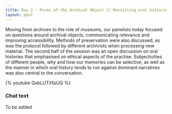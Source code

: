 ```yaml
---
title: Day 2 - Forms of the Archival Object // Revisiting oral histories
layout: post
---
```


Moving from archives to the role of museums, our panelists today focused on questions around archival objects, communicating relevance and improving accessibility. Methods of preservation were also discussed, as was the protocol followed by different archivists when processing new material. The second half of the session was an open discussion on oral histories that emphasised on ethical aspects of the practise. Subjectivities of different people, why and how our memories can be selective, as well as the manner in which oral history tends to run against dominant narratives was also central to the conversation.

{% youtube QxbLUTXfpUQ %}

### Chat text

To be added
<!---
10:36:19	 From  Rahi Soren : Great, thanks for the link.

10:37:57	 From  Venkat Srinivasan : For all technical queries, private message the ID named "Milli Network" - Hari.

10:38:59	 From  MAYA DODD   to   Milli Network(Privately)
 : unmute the

10:39:05	 From  MAYA DODD   to   Milli Network(Privately) : oopss..grat..thanks

10:41:18	 From  Milli Network   to   Shubhojeet(Privately) : I think there is a spelling mistake in the title of the webstream - Fors instead of Forms - can you please change it? Thanks.

10:41:31	 From  Shubhojeet   to   Milli Network(Privately) : on it

10:42:20	 From  Milli Network : For technical issues 
please message "Milli Network" privately.
10:46:14	 From  Milli Network   to   Indira(Privately) : Hi Indira, you have been unmuted. Can you check audio at your end? 

10:46:49	 From  MAYA DODD   to   Milli Network(Privately)
 : make me co-host..ill manage waiting room


10:48:08	 From  Milli Network : Please use 
#MilliConsortium and #IAW2020 on Twitter
if you are tweeting about this event. Thanks!
10:53:46	 From  Milli Network   to   sangeeta d(Privately) : keep track of this. i'll try calling Indira

10:54:19	 From  sangeeta d   to   Milli Network(Privately
) : Yes.


10:54:59	 From  Milli Network   to   Avehi(Privately) : 
Venkat is trying to contact Indira to figure this out.

10:56:09	 From  MAYA DODD   to   Milli Network(Privately) : wait to admit now

10:56:11	 From  Venkat Srinivasan   to   Milli Network(
Privately) : If room is at less than 100, don't let anyone enter from waiting room. Indira's trying to enter.

10:56:19	 From  MAYA DODD   to   Milli Network(Privately) : were trying to get Indira back in

10:56:28	 From  MAYA DODD   to   Milli Network(Privately) : shes fallen off

10:56:36	 From  Milli Network   to   Venkat Srinivasan(Privately) : Ok

10:56:36	 From  MAYA DODD   to   Milli Network(Privately) : I just told milli that too

10:56:44	 From  MAYA DODD   to   Milli Network(Privately) : were at 99 still so hope she can get in

10:56:49	 From  Milli Network   to   sangeeta d(Privately) : Don't let anyone in

10:57:21	 From  Milli Network   to   Avehi(Privately) : Indira is trying to get back into the meeting

10:57:22	 From  sangeeta d   to   Milli Network(Privately) : Okay

10:57:54	 From  Aparna Vaidik : https://www.facebook.com/archives.ncbs.14/videos/136047301410379/â€©For Live on Facebook

10:58:23	 From  Aparna Vaidik : The room is full, if you could please click on the link above to see it live on facebook

10:59:03	 From  Titas Bose   to   Milli Network(Privately) : Will there be a q/a session, and if so, how do you send my questions?

10:59:12	 From  Milli Network   to   Avehi(Privately) : Indira has joined back. 

10:59:24	 From  Aparna Vaidik : https://www.facebook.com/archives.ncbs.14/videos/136047301410379/â€©For Live on Facebookâ€©The room is full, if you could please click on the link above to see it live on facebook

10:59:47	 From  Milli Network   to   Titas Bose(Privately) : You can leave your questions in the chat box visible to everyone

11:00:49	 From  Titas Bose   to   Milli Network(Privately) : thank you

11:01:46	 From  Milli Network   to   Indira(Privately) : Hi Indira, can you check if you are muted at your end? 

11:01:47	 From  Bharat S   to   Milli Network(Privately) : It might be the use of earphones, perhaps you could ask Dr. Chowdhry to try unplugging them?

11:02:31	 From  Aparna Vaidik : https://www.facebook.com/archives.ncbs.14/videos/136047301410379/â€©For Live on Facebookâ€©Sorry but the room is full, if you could please click on the link above to see it live on facebook

11:02:40	 From  Milli Network   to   Indira(Privately) : Can you try talking without the headphones?

11:02:54	 From  Aparna Vaidik : https://www.facebook.com/archives.ncbs.14/videos/136047301410379/â€©For Live on Facebookâ€©Sorry but the room is full, if you could please click on the link above to see it live on facebook

11:02:55	 From  Milli Network   to   Bharat S(Privately) : Thanks, I'll ask her to check that.

11:03:51	 From  Aparna Vaidik   to   Milli Network(Privately) : Hi Hair, can you ask Jaya to switch on her video

11:03:59	 From  Aparna Vaidik   to   Milli Network(Privately) : She is not appearing in the Facebook feed

11:04:21	 From  Venkat Srinivasan   to   Milli Network(Privately) : Indira's trying to enter through phone now. If room is at less than 100, don't let anyone enter from waiting room. 



11:04:27	 From  MAYA DODD   to   Milli Network(Privately) : can we ask indra to check if her mic is working

11:04:33	 From  MAYA DODD   to   Milli Network(Privately) : shes not on mute

11:04:52	 From  Milli Network   to   Venkat Srinivasan(Privately) : Ok. Did she try without headphones? 

11:05:21	 From  sangeeta d : Okay

11:05:55	 From  MAYA DODD   to   Milli Network(Privately) : ok

11:05:56	 From  Aparna Vaidik : https://www.facebook.com/archives.ncbs.14/videos/136047301410379/â€©For Live on Facebookâ€©Sorry but the room is full, if you could please click on the link above to see it live on facebookâ€©

From Me to Milli Network: (Privately) (11:06 AM)

11:06:38	 From  Aparna Vaidik : https://www.facebook.com/archives.ncbs.14/videos/136047301410379/â€©For Live on Facebookâ€©Sorry but the room is full, if you could please click on the link above to see it live on facebook

11:06:54	 From  Milli Network : Hi all, if you have questions for the speakers, you can leave them here in the chat box.

11:08:12	 From  Malini Krishnankutty : So for the National Archive when was the last 25 yearly review of materials done and when is the next one scheduled?

11:08:48	 From  Milli Network   to   MAYA DODD(Privately) : Can we now admit the people in the waiting room?

11:10:27	 From  Milli Network   to   Shubhojeet(Privately) : Will you handle the friend requests on Facebook?

11:10:42	 From  MAYA DODD   to   Milli Network(Privately) : we still have 3 open slots so should be good

11:11:01	 From  Shubhojeet   to   Milli Network(Privately) : Yes okay... I'll accept them all, or is any scrutiny required?

11:11:14	 From  sangeeta d   to   Milli Network(Privately) : Can you make me co-host? I am unable to mute people.

11:11:22	 From  Albert Varghese   to   Milli Network(Privately) : can you send me the facebook link

11:12:28	 From  Bharat S : What are the criteria for taking in private papers at the National Archives?

11:12:44	 From  Milli Network   to   Albert Varghese(Privately) : https://www.facebook.com/archives.ncbs.14/videos/136047301410379/



11:13:16	 From  somdatta karak : Can I have a template for the legal letter for getting oral history from someone? Thanks.

11:13:38	 From  Aparna Vaidik : https://www.facebook.com/archives.ncbs.14/videos/136047301410379/â€©For Live on Facebookâ€©Sorry but the room is full, if you could please click on the link above to see it live on facebook

11:14:00	 From  Aparna Vaidik   to   Milli Network(Privately) : Ask Kamini to start her video

11:14:10	 From  Aparna Vaidik   to   Milli Network(Privately) : Or just start her video

11:17:16	 From  Nitin Goyal : what is  meaning of digital archives. which archives in India  first started digitization.  kindly suggest any organization name which decide, check, declares  parameters and status of digital archives. ? thanks.

11:17:16	 From  Milli Network   to   Shubhojeet(Privately) : Thanks. Whatever scrutiny you normally use, I think.

11:17:33	 From  Titas Bose : To Kamini: How are the categories of archiving decided? One piece of object can be of course put in different categories, but how is it finally decided?

11:17:53	 From  Milli Network   to   Venkat Srinivasan(Privately) : Can Shubhojeet accept friend requests coming in on Facebook? 

11:18:30	 From  Dipika Makwana   to   Milli Network(Privately) : Hello Team, could you give us Recording permission to record sessions? Dipika Makwana From Archives @IIM Ahmedabad

11:18:47	 From  Aparna Vaidik   to   Milli Network(Privately) : Please switch on Jayaâ€™s videp

11:18:47	 From  Divya Kannan : How does one negotiate individual research involving oral history and larger archival initiatives? As in, if I am conducting interviews as part of my individual research, at what stage, and in what form, can it become part of an institutionalized archive? What are the parameters ?

11:19:25	 From  Milli Network   to   Aparna Vaidik(Privately) : I've asked, but is there a way I can turn it on myself? 

11:19:46	 From  Aparna Vaidik   to   Milli Network(Privately) : Not sure :)

11:20:01	 From  Aparna Vaidik : https://www.facebook.com/archives.ncbs.14/videos/136047301410379/â€©For Live on Facebookâ€©Sorry but the room is full, if you could please click on the link above to see it live on facebook

11:20:08	 From  Albert Varghese   to   Milli Network(Privately) : is yesterdays session available anywhere ? fb/YT ?

11:20:11	 From  Venkat Srinivasan   to   Milli Network(Privately) : Can tackle this question of FB friend requests later. Don't need to resolve this week. 

11:20:43	 From  Milli Network   to   Venkat Srinivasan(Privately) : Ok. I guess this too later: Hello Team, could you give us Recording permission to record sessions? Dipika Makwana From Archives @IIM Ahmedabad



11:21:14	 From  Aparna Vaidik   to   Milli Network(Privately) : That did it

11:21:34	 From  Milli Network   to   Shubhojeet(Privately) : Venkat says we can deal with Facebook requests later in the week. Not priority. 

11:21:41	 From  Aparna Vaidik : https://www.facebook.com/archives.ncbs.14/videos/136047301410379/â€©For Live on Facebookâ€©Sorry but the room is full, if you could please click on the link above to see it live on facebook

11:21:54	 From  Aparna Vaidik : You donâ€™t need a Facebook account for that

11:21:54	 From  Milli Network   to   Albert Varghese(Privately) : The recordings will be available on the Milli website soon.

11:21:58	 From  Shubhojeet   to   Milli Network(Privately) : Alright.

11:22:08	 From  Milli Network   to   Aparna Vaidik(Privately) : Thanks:) I'll do it next time. 

11:22:09	 From  Venkat Srinivasan   to   Milli Network(Privately) : Yes, just tell them to stand by and will get to this by tomorrow or something. Fighting fires, etc. Ask them to email: hello@milli.link

11:22:22	 From  Milli Network   to   Venkat Srinivasan(Privately) : k

11:22:25	 From  Venkat Srinivasan   to   Milli Network(Privately) : (tell them you see no issues with it, just will get to it soon).

11:22:31	 From  Aparna Vaidik : https://www.facebook.com/archives.ncbs.14/videos/136047301410379/â€©For Live on Facebookâ€©Sorry but the room is full, if you could please click on the link above to see it live on facebookâ€©You donâ€™t need a Facebook account for that

11:22:34	 From  Milli Network   to   Venkat Srinivasan(Privately) : oK

11:23:05	 From  Aparna Vaidik : Hello, everyone, please type in your questions for the panelists. We are collecting them.

11:24:56	 From  Milli Network   to   Dipika Makwana(Privately) : Could you please email hello@milli.link

 about this? Should be okay, but we are still trying to figure out too many things at the same time, so we'll take this up in a day or two.

11:25:09	 From  Aparna Vaidik : https://www.facebook.com/archives.ncbs.14/videos/136047301410379/â€©For Live on Facebookâ€©Sorry but the room is full, if you could please click on the link above to see it live on facebookâ€©You donâ€™t need a Facebook account for that

11:25:41	 From  Aparna Vaidik : https://www.facebook.com/archives.ncbs.14/videos/136047301410379/â€©For Live on Facebookâ€©Sorry but the room is full, if you could please click on the link above to see it live on facebookâ€©You donâ€™t need a Facebook account for that

11:26:04	 From  dhanashree thorat : How are the panelists handling the collection of born digital material, and especially social media content (from tweets to tiktoks) in their archives? 

11:26:22	 From  Milli Network   to   Avehi(Privately) : Hi Avehi, almost 11:30, and there are 4-5 questions for the speakers. Just letting you know...take a call on when you want to wind up.

11:26:39	 From  Malini Krishnankutty : How are the collections of the various State archives in India done? Are municipalities bound to record and archive their papers etc.? 

11:29:45	 From  Milli Network   to   Nandini Oza(Privately) : Hi Nandini, happy to see you were able to join.

11:29:55	 From  Milli Network   to   Nandini Oza(Privately) : Hari here

11:30:05	 From  Titas Bose : For Jaya: Do these categorisations("Rain" or "Forest" other than "Environment') require change as the concept of research changes?

11:30:07	 From  Aparna Vaidik : How are the collections of the various State archives in India done? Are municipalities bound to record and archive their papers etc.?

11:30:12	 From  Nandini Oza   to   Milli Network(Privately) : yes, I am learning too. Thanks.

11:30:18	 From  Rajmani : I wants to mention mu observations on difference and commanality of Curators and access to records 

11:30:21	 From  Nirmala Menon : I. Think Jaya just touched on a very important point- How do we develop more efficient ways to develop Metadata in more comprehensive ways so this keyword trap can be covered?

11:31:04	 From  Anjali : When it comes to institution archives, how much does state censorship and control affect the rules and regulations of the archives? Are their rules for certain "sensitive" records becoming declassified and open to the public after a period of time?

11:31:14	 From  Venkat Srinivasan : @Nirmala: For more on the keyword trap and open annotation tools, join the June 13 session at 11:45a :)

11:31:43	 From  Nirmala Menon : @Venkat: Cool!

11:31:52	 From  Aparna Vaidik : https://www.facebook.com/archives.ncbs.14/videos/136047301410379/â€©For Live on Facebookâ€©Sorry but the room is full, if you could please click on the link above to see it live on facebookâ€©You donâ€™t need a Facebook account for that

11:32:45	 From  Reju George : interesting webinar! very well presented. Informative and Interesting insights

11:33:32	 From  Aparna Vaidik : https://www.facebook.com/archives.ncbs.14/videos/136047301410379/â€©For Live on Facebookâ€©Sorry but the room is full, if you could please click on the link above to see it live on facebookâ€©You donâ€™t need a Facebook account for that

11:33:45	 From  Wasif : Are the folk narratives and folk songs, especially with regards to pastoral communities, being archived given that these oral narratives might be the only entry point into those pasts, otherwise absent in traditional archival material.

11:33:48	 From  Bharat S : I think the shifts in the kind of public that consults a government archive with the coming of RTI is really significant. How is the National Archive adapting its protocols and practices to accommodate people with a non-research background?

11:34:36	 From  MAYA DODD : @ Wasif, do tune in : 12 Jun 10:30 // 11:45 - 13:30



Archiving Community Knowledge



Faisal Rehman (Keystone Foundation, Kotagiri)



Heather Goodall (University of Technology, Sydney)



Pallav Thudgar (Muskaan, Bhopal)



Ranjani Prasad (Keystone Foundation, Kotagiri)



Rita Bannerjee (Green Hub, Tezpur)



Surajit Sarkar (Centre for Community Knowledge, Ambedkar University Delhi)



TB Dinesh (Janastu)



Community histories discussion:



Led by Ranjani Prasad and Faisal Rehman (Keystone Foundation, Kotagiri)

11:35:15	 From  Wasif : Thanks, will do!

11:38:39	 From  PRASAD V : How students or researchers of your academic institution utilising the archives. Give some statistics of accessibility of your archives ?

11:38:46	 From  Avehi   to   Milli Network(Privately) : can i take one last question?

11:38:50	 From  Avehi   to   Milli Network(Privately) : and then wrap up

11:39:24	 From  Milli Network   to   Avehi(Privately) : Yes. We will meet again 15 minutes from whenever you stop. Nandini Oza has joined. 

11:42:35	 From  Aparna Vaidik   to   Milli Network(Privately) : The 15 minute break will also be recorded? Or we are going to stop the live feed and restart?

11:43:18	 From  Milli Network   to   Aparna Vaidik(Privately) : What do you think? Better to stop and start no? 

11:44:05	 From  Spivaking 24/7 : what about classified files in National archives ?many stories will remain untold .

11:44:20	 From  Spivaking 24/7 : are classified files catalogued too ?

11:44:51	 From  MAYA DODD   to   Milli Network(Privately) : i think we can skip the break especially since we are fb live

11:45:06	 From  MAYA DODD   to   Milli Network(Privately) : any participant can switch off their video if they wish to take a bio break types

11:45:24	 From  MAYA DODD   to   Milli Network(Privately) : nice flow now so instead if disrupting this vibe lets keep in

11:45:49	 From  Spivaking 24/7 : thatâ€™s a fantastic idea

11:46:13	 From  Milli Network   to   Avehi(Privately) : Maybe take just  a 2 minute break



11:46:16	 From  Spivaking 24/7 : Yes! you spoke what I think

11:46:28	 From  Milli Network   to   Avehi(Privately) : And continue?

11:47:02	 From  Milli Network   to   Avehi(Privately) : You take a call.

11:47:24	 From  Spivaking 24/7 : so make the government employ more people

11:47:40	 From  Nirmala Menon : Thank u so much to all panelists

11:47:49	 From  Milli Network   to   Avehi(Privately) : We can take a 2-3 minute break

11:47:55	 From  dhanashree thorat : Thanks all!

11:48:26	 From  Avehi   to   Milli Network(Privately) : would we take a 2 min break

11:49:09	 From  Milli Network   to   Avehi(Privately) : Yes

11:50:05	 From  Spivaking 24/7 : have a question about oral records

11:50:09	 From  Aparna Vaidik : Please raise a hand if you wish to ask a question.

11:51:05	 From  Malini Krishnankutty : Can panelists be asked to respond to questions in the chat? would be nice to get some answers if possible...

11:51:48	 From  Avehi   to   Milli Network(Privately) : okay great

11:51:58	 From  Aparna Vaidik : The ones tech-savvy enough shall do it :)

11:52:22	 From  Avehi   to   Milli Network(Privately) : are there any questions

11:52:26	 From  Avehi   to   Milli Network(Privately) : on OH

11:53:48	 From  Milli Network   to   Avehi(Privately) : We are asking people to raise hands if they have questions. A user called Spivaking has a question.

11:54:42	 From  Milli Network   to   Aparna Vaidik(Privately) : Can we say that people can also leave questions here?

11:55:10	 From  Aparna Vaidik   to   Milli Network(Privately) : yes

11:55:17	 From  Aparna Vaidik   to   Milli Network(Privately) : Deepika is collecting the question

11:55:57	 From  Milli Network   to   Aparna Vaidik(Privately) : Ok, Avehi just sent me a private message about this. Maybe keep sending her questions as they come in? 

11:56:18	 From  Aparna Vaidik   to   Milli Network(Privately) : yes. We are doing that on a google doc for past hour. Deepika is now the back up.

11:56:27	 From  Milli Network   to   Aparna Vaidik(Privately) : Ok, thanks. 

11:56:53	 From  deepikas   to   Milli Network(Privately) : Hey Hari, this is just to let you know that Iâ€™m around as backup mod.

11:57:22	 From  Milli Network   to   deepikas(Privately) : Ok, thanks. 

11:57:54	 From  Milli Network   to   deepikas(Privately) : This is OH related from earlier session: maybe you can include this: How does one negotiate individual research involving oral history and larger archival initiatives? As in, if I am conducting interviews as part of my individual research, at what stage, and in what form, can it become part of an institutionalized archive? What are the parameters ?



11:58:43	 From  deepikas   to   Milli Network(Privately) : Thanks, itâ€™s on the list :)

11:58:49	 From  Venkat Srinivasan   to   Milli Network(Privately) : Can you make deepikas as co-host? (Deepika, IISc). Not the other Deepika (Deepika Sharma).

12:00:33	 From  Milli Network   to   Venkat Srinivasan(Privately) : Ah ok. Sorry. 

12:01:18	 From  yamaha : @roland The Internet Archive is an excellent resource for born digital content and often permissive in their sharing policies. How can brick-and-mortar archives like yours leverage the infrastructure like that of The Internet Archives? Institutes like the IITs and NCBS have tonnes of internal repositories that have software developed which could have archival value. On a similar note, a good portion of student campus lives Indian universities since the late nineties have been  documented on campus networks and mailing list. It's not exactly oral history in the traditional sense but born digital and of equal distinction.

12:04:01	 From  Milli Network   to   Avehi(Privately) : Sritama (Spivaking) has had her hand up for a while now. 

12:05:47	 From  Milli Network   to   deepikas(Privately) : Thanks. Sorry, I think I added the wrong Deepika as co-host earlier. 

12:06:11	 From  Malini Krishnankutty : Yesterday there was a comment that you need to wait 8 years before material from someone who passes away can become part of an archive from the time the person passes away.. I don't know if I understood correctly. Is this true of oral histories as well?

12:07:54	 From  Bharat S   to   Milli Network(Privately) : How do I raise my hand to ask a question?

12:09:02	 From  Milli Network   to   Bharat S(Privately) : You will see an icon next to your name in the participant list. Tell me if you see it. Or it might be in the More option.

12:09:56	 From  Bharat S   to   Milli Network(Privately) : I don't see it. I have Unmute, Rename and Edit Profile Picture

12:09:59	 From  Milli Network   to   Avehi(Privately) : Padmini has her hand up. But you take a call on whether you want to take some chat questions first. 

12:10:05	 From  Bharat S   to   Milli Network(Privately) : Oh wait I see it. Nvm

12:10:29	 From  Sritama : thank you, thatâ€™s helpful !

12:10:39	 From  Milli Network   to   Bharat S(Privately) : Found it? 

12:11:34	 From  Bharat S   to   Milli Network(Privately) : Yup! thanks

12:12:15	 From  Milli Network   to   Avehi(Privately) : Bharat has his hand raised. 

12:14:57	 From  Avehi   to   Milli Network(Privately) : will go to him next and then FB question

12:15:58	 From  Milli Network   to   Avehi(Privately) : Ok. there are also a few chat questions. have you got them from Deepika?

12:20:24	 From  dhanashree thorat : Q for Nandini: I know activist archives are often concerned about government/police surveillance and how archival material can be misused against activists. Has this been a concern for the archival projects you have been involved in?

12:23:49	 From  Nandini Oza : Yes Dhanashree, we encounter this many many times

12:30:10	 From  Avehi   to   Milli Network(Privately) : how long is this session?

12:30:45	 From  Milli Network   to   Avehi(Privately) : It's scheduled to go on till 1:30. 

12:32:57	 From  bhanu : re. app for OH https://storycorps.org/

12:33:23	 From  Milli Network : App for short-form oral histories linked to pictures: https://www.pixstori.com/ 

12:35:15	 From  Milli Network   to   Avehi(Privately) : Suggestion: you could also ask other participants to chip in, if they have views/relevant experience related to a question.

12:37:30	 From  Avehi   to   Milli Network(Privately) : do we have any more questions? or would someone like to share their OH engagement?

12:38:52	 From  Milli Network   to   Avehi(Privately) : Another question: Yesterday there was a comment that you need to wait 8 years before material from someone who passes away can become part of an archive from the time the person passes away.. I don't know if I understood correctly. Is this true of oral histories as well?



12:40:32	 From  Milli Network   to   Avehi(Privately) : There might be people who are interested in starting oral history work - maybe some questions related to that - books to refer to, OH collections to look at, is there training for OH in India?

12:41:05	 From  Avehi   to   Milli Network(Privately) : thank you -sorry  Iâ€™m drawing a blank

12:43:52	 From  Milli Network : Indira Chowdhury mentioned this OH collection:

12:44:00	 From  Milli Network : https://bancroft.berkeley.edu/ROHO/collections/subjectarea/index.html

12:44:47	 From  Milli Network   to   Bharat S(Privately) : Do you have another question? 

12:45:26	 From  Bharat S   to   Milli Network(Privately) : Yeah, a comment actually, if I may. I promise to keep it brief :)

12:46:04	 From  Milli Network   to   Avehi(Privately) : Bharat wants to make a brief comment

12:47:40	 From  Indira : Heather mentioned this:

12:47:42	 From  Indira : https://storiesofstrength.com.au/seventy-years-in-australia/

12:49:30	 From  Venkat Srinivasan : Apologies for the terrible Internet connection. Hope this is what Avehi asked. The Archives at NCBS (http://archives.ncbs.res.in/) is a very new space (in its physical 'built-up' form). The archive has conducted about 70 short interviews of people across the hierarchy within the institution. The catalog can be accessed through the archive website (http://catalogue.archives.ncbs.res.in/). It's a very small attempt for now, but it's a direction we'd like to take it going forward. We're also now training students to the best of our abilities, both in getting them to do a critical hearing+summarize interviews and to also conduct interviews. The other thing we really want to do is build a space where you can see connections between these different forms of history: orality, a physical object, and the textual record. So, in some of the exhibitions created on the Archives website, you'll see some attempts at making these connections (http://stories.archives.ncbs.res.in/exhibit/13ways/).

12:50:05	 From  dhanashree thorat : Thank you for your answer!!

12:50:12	 From  Heather Goodall : And here is the home page of Stories of Strength: https://storiesofstrength.com.au/

12:51:06	 From  Venkat Srinivasan : The Stories - 13 Ways - referred to up here was created with the help of Janastu, https://janastu.org/ (they will be speaking on June 13).

12:52:02	 From  AR : follow up question to nandini:  how do these concerns of surveillance and police/court oversight factor in when you are planning how/where to store and make the oral history archive accessible? 

12:52:31	 From  Milli Network   to   Avehi(Privately) : Venkat's message (which he has already posted to everyone in the chat box): Apologies for the terrible Internet connection. Hope this is what Avehi asked. The Archives at NCBS (http://archives.ncbs.res.in/) is a very new space (in its physical 'built-up' form). The archive has conducted about 70 short interviews of people across the hierarchy within the institution. The catalog can be accessed through the archive website (http://catalogue.archives.ncbs.res.in/). It's a very small attempt for now, but it's a direction we'd like to take it going forward. We're also now training students to the best of our abilities, both in getting them to do a critical hearing+summarize interviews and to also conduct interviews. The other thing we really want to do is build a space where you can see connections between these different forms of history: orality, a physical object, and the textual record. So, in some of the exhibitions created on the Archives website, you'll see some attempts at making these connections (http://

12:54:51	 From  Nandini Oza : Answer to AR, I would like this question to be answered by Heather and Indira as that will be a learning for me too. 

12:55:04	 From  Titas Bose : followup question to Indira: While the narrator- researcher negotiation you spoke about with response to interview publication, can be an individualistic experience, in many cases, it is a structural erasure. How do you as a researcher check your power relation with your narrator, for a more accurate and ethical representation of their voice?

12:56:11	 From  Padmini Ray Murray : For those of you interested in protest archives, risks and threats: we will definitely be touching upon this in the panel at times of crises that I will be moderating on the 12th - Francesca Recchia from The Polis Project in particular, will be speaking to these concerns 

12:59:43	 From  Milli Network   to   Avehi(Privately) : If you need more questions: How do oral historians judge evidence from interviews, given the fallibility of memory?

13:00:18	 From  Milli Network : The Boston Tapes, which Indira mentioned: https://www.bbc.com/news/uk-northern-ireland-27238797

13:00:46	 From  Nandini Oza : Thanks Indira and I agree with you fully. 

13:02:13	 From  Venkat Srinivasan : More coverage from 2014 on the IRA histories that Indira mentioned: https://www.chronicle.com/interactives/belfast

13:03:25	 From  MAYA DODD   to   Milli Network(Privately) : i disabled waiting room since we have capacity now!

13:03:32	 From  Aparna Vaidik : Have used this British Libraryâ€™s â€˜Listening Projectâ€™ in my classes:https://sounds.bl.uk/Oral-history/The-Listening-Project#

13:04:55	 From  Milli Network   to   MAYA DODD(Privately) : Thanks.

13:05:12	 From  Nandini Oza : Thanks Heather and Indira, you helped me in this question that has been before me for a long time. Always something to learn from you. Thanks again.



13:05:18	 From  MAYA DODD : Wow. Aparna, imagine if this got an Indian version..am thinking of http://www.cckonline.in/delhi-oralities-.html

13:05:32	 From  Aparna Vaidik : https://www.s-asian.cam.ac.uk/archive/audio/

13:06:13	 From  Aparna Vaidik : Maya, we unfortunately have nothing on this scale.

13:07:10	 From  Rahi Soren : These might be of interest

13:07:28	 From  Rahi Soren : http://granthsouthasia.in/



13:08:34	 From  Rahi Soren : http://bichitra.jdvu.ac.in/index.php

The Tagore Variorum.

13:08:34	 From  Titas Bose   to   Milli Network(Privately) : Can I request the organiser to collate these resources and email them to the attendees who registered. You know since the chat messages can't be archived?

13:09:13	 From  Heather Goodall : I have to leave now but I have really appreciated hearing such interesting talks and questions! Many thanks. Hope to see you all soon, Heather

13:09:53	 From  Milli Network : Thank you so much for participating in this Discussion, Heather!

13:10:25	 From  MAYA DODD : Thanks Heather!

13:12:21	 From  The IFA Archive team - Spandana : Sorry people, had to step away from the desk for a few minutes. I missed the discussion and the question that you wanted our input on.

13:12:30	 From  Milli Network : A podcast that Indira recommends, and which includes some oral history elements: https://www.bbc.co.uk/programmes/b0738jc2

13:12:34	 From  Venkat Srinivasan : Some resources that we ask students to look at:

Alessandro Portelli â€“ â€œPeculiarities of Oral Historyâ€. 1981

Alessandro Portelli â€“ â€œWhat Makes Oral History Differentâ€

Indira Chowdhury â€“ â€œSpeaking of the Pastâ€

Katherine Borland â€“ â€œThatâ€™s not what I saidâ€

Michael Frisch - 'Shared Authority'. 

'Oral History in the Digital Age' on Michigan State University's website: http://ohda.matrix.msu.edu/

A personal favourite: https://conservancy.umn.edu/handle/11299/107358 - Interview with the inventor of the Curta calculator

Columbiaâ€™s Oral History Center: https://library.columbia.edu/locations/ccoh.html

UC Berkeleyâ€™s Oral History Center: http://www.lib.berkeley.edu/libraries/bancroft-library/oral-history-center/projects

Community histories: http://oralhistory.nypl.org/

13:12:38	 From  MAYA DODD : We will also be sharing a list of open adn digital collections on the milli.link page after this week is done

13:12:49	 From  Venkat Srinivasan : Speaking the world of the sciences (mostly): 

Science oral histories: https://www.aip.org/history-programs/niels-bohr-library/oral-histories

Extensive life histories in the sciences: https://sounds.bl.uk/Oral-history/Science/

Indian science oral histories: One example available in the open is the material at TIFR, thanks to the work of Indira Chowdhury. Log in to the TIFR Archives website and have a look at the oral history interview transcripts there.

13:13:03	 From  Shreya Malik : Hi, i have a question i am am working on songs of 1857, particularly in U.P

13:13:55	 From  MAYA DODD : Also Chinmay's list from yesterday was pretty awesome--not specific to oral history but juts sharing for folks who missed it yesterday https://sites.google.com/site/chinmaytumbe/home/history-links

13:14:04	 From  Milli Network   to   Avehi(Privately) : Message from IFA: Sorry people, had to step away from the desk for a few minutes. I missed the discussion and the question that you wanted our input on.



13:14:41	 From  MAYA DODD : And also some audio archives for music are also listed at https://southasianculture.wordpress.com/

13:15:30	 From  MAYA DODD : And as Shubha mentioned yesterday https://www.indiastudies.org/ethnomusicology/

13:15:44	 From  AR : There are also video interviews on various subjects, from people affected by coal mining projects to cultural practitioners, to be found at https://pad.ma/

13:16:06	 From  Milli Network   to   Avehi(Privately) : How do oral historians judge evidence from interviews, given the fallibility of memory?



13:17:04	 From  Titas Bose : any suggestions for public archives mapping systemic forms of violence/ exclusion on vulnerable children? especially in school?

13:17:43	 From  Aparna Vaidik : Please do not worry about copying all the links. I have collated everything will share a file at the end of the meeting

13:18:06	 From  Milli Network   to   Aparna Vaidik(Privately) : Thanks, Aparna. 

13:18:13	 From  MAYA DODD : Thanbks SPandana...http://www.thetravellingarchive.org/

13:18:21	 From  Nevin : Hi,

There's been a shortage or even no archival records on the Art forms in Kerala Syrian churches especially the Mural tradition. Any idea where I could look for some archival material on the same. Thanks in Advance

13:18:22	 From  Indira : @Shreya Malik Look for Ghadar ke Phool by Amritlal Nagar. English translation Gathering the Ashes.

13:19:04	 From  Shreya Malik : thankyou Indira mam :)

13:19:12	 From  MAYA DODD : Please see the week's schedule at https://www.eventbrite.com/e/international-archives-week-2020-june-8-14-milli-sessions-tickets-107681129156

13:21:15	 From  Venkat Srinivasan : A selection of the Oral History work on the NBA that Nandini Oza has done: https://oralhistorynarmada.in/

13:22:42	 From  MAYA DODD : Nevin..thanks for flagging this. In academia there are several people in the digital heritage sector who have been working on different projects --often a function of funding too! (Messaged you separately). 

13:24:14	 From  Milli Network : Nandini Oza will be talking more about her work on the Narmada Bachao Andolan in the Evidence & Truth session  on 11th June (10:30 am). 

13:24:58	 From  dhanashree thorat : Thanks all for this wonderful discussion! Avehi, I don't know how you've managed to facilitate the conversation and track questions....but appreciate you!

13:25:40	 From  Bharat S : I second that! This has been wonderful

13:25:55	 From  Avehi : Thank you, Iâ€™ve had a lot of help navigating from the Milli team :)

13:26:17	 From  Milli Network : An example Indira discussed in the context of reliability of memory (considered a classic in Oral History work): https://www.sunypress.edu/p-1002-the-death-of-luigi-trastulli-an.aspx

13:27:00	 From  Venkat Srinivasan : OHAI, the Oral History Association of India. 

13:28:19	 From  Venkat Srinivasan : Here is an issue of Varta (the OHAI newsletter) from 2019: https://ohaindia.files.wordpress.com/2020/04/varta-2_ohai-newsletter-2019.pdf

13:29:24	 From  Malini Krishnankutty : Please add online payment for membership of OHAI- write now you don't have that. 

13:29:39	 From  Malini Krishnankutty : right now you don't have that- I just checked the website

13:30:18	 From  Aparna Vaidik : Here is a doc with all the weblinks and readings shared since yesterday on the chats

13:31:23	 From  Venkat Srinivasan : Bracero Histories: http://braceroarchive.org/about

13:32:00	 From  Milli Network : Avehi Menon mentioned this as a nice example of a website that provides tools for people to conduct community oral histories on their own: http://braceroarchive.org/about

13:32:00	 From  Titas Bose : Last question: any suggestions for public archives mapping systemic forms of violence/ exclusion on vulnerable children? especially in school?



13:32:34	 From  Venkat Srinivasan : Malini and anyone else: Thanks for the interest, and we are working on it. Do bear with us! If you would like to be a member or be part of the community, drop an email to oralhistoryindia@gmail.com

13:32:36	 From  Malini Krishnankutty : lovely session! thanks

13:32:54	 From  Indira : Thanks everyone.

13:32:55	 From  Madhuri Ramesh : fantastic session, thanks everyone!

13:32:55	 From  Aparna Vaidik : Revised doc

13:33:15	 From  Malini Krishnankutty : @Venkat thanks

13:33:15	 From  Nandini Oza : Thank you for the session and Avehi.

13:33:24	 From  Riya khanna : thnks

13:33:31	 From  Debarati Chakraborty : Thank you so much
-->
